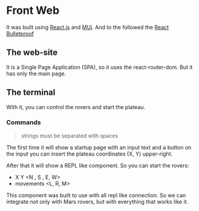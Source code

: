 # Front Web
It was built using [React.js](http://reactjs.org) and [MUi](https://mui.com/).
And to the  followed the [React Bulletproof](https://github.com/alan2207/bulletproof-react/tree/master/src/features/discussions/api)

## The web-site

It is a Single Page Application (SPA), so it uses the react-router-dom. But it has only the main page.

## The terminal
With it, you can control the rovers and start the plateau. 
### Commands

> strings must be separated with spaces 

The first time it will show a startup page with an input text and a button
on the input you can insert the plateau coordinates (X, Y) upper-right.

After that it will show a REPL like component. So you can start the rovers:
- X Y <N , S , E, W>
- movements <L, R, M>

This component was built to use with all repl like connection.
So we can integrate not only with Mars rovers, but with everything that works like it.
